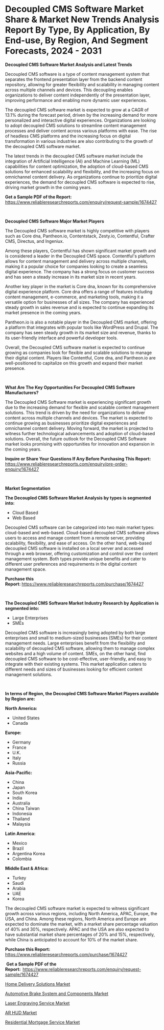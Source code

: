 <p><h1>Decoupled CMS Software Market Share & Market New Trends Analysis Report By Type, By Application, By End-use, By Region, And Segment Forecasts, 2024 - 2031</h1></p><p><strong>Decoupled CMS Software Market Analysis and Latest Trends</strong></p>
<p><p>Decoupled CMS software is a type of content management system that separates the frontend presentation layer from the backend content repository, allowing for greater flexibility and scalability in managing content across multiple channels and devices. This decoupling enables organizations to deliver content independently of the presentation layer, improving performance and enabling more dynamic user experiences.</p><p>The decoupled CMS software market is expected to grow at a CAGR of 13.1% during the forecast period, driven by the increasing demand for more personalized and interactive digital experiences. Organizations are looking to adopt decoupled CMS solutions to streamline content management processes and deliver content across various platforms with ease. The rise of headless CMS platforms and the increasing focus on digital transformation in various industries are also contributing to the growth of the decoupled CMS software market.</p><p>The latest trends in the decoupled CMS software market include the integration of Artificial Intelligence (AI) and Machine Learning (ML) capabilities for content optimization, the adoption of cloud-based CMS solutions for enhanced scalability and flexibility, and the increasing focus on omnichannel content delivery. As organizations continue to prioritize digital experiences, the demand for decoupled CMS software is expected to rise, driving market growth in the coming years.</p></p>
<p><strong>Get a Sample PDF of the Report:&nbsp;</strong> <a href="https://www.reliableresearchreports.com/enquiry/request-sample/1674427">https://www.reliableresearchreports.com/enquiry/request-sample/1674427</a></p>
<p>&nbsp;</p>
<p><strong>Decoupled CMS Software Major Market Players</strong></p>
<p><p>The Decoupled CMS software market is highly competitive with players such as Core dna, Pantheon.io, Contentstack, Zesty.io, Contentful, Crafter CMS, Directus, and Ingeniux. </p><p>Among these players, Contentful has shown significant market growth and is considered a leader in the Decoupled CMS space. Contentful's platform allows for content management and delivery across multiple channels, making it a popular choice for companies looking to create a seamless digital experience. The company has a strong focus on customer success and has seen a steady increase in its market size in recent years.</p><p>Another key player in the market is Core dna, known for its comprehensive digital experience platform. Core dna offers a range of features including content management, e-commerce, and marketing tools, making it a versatile option for businesses of all sizes. The company has experienced steady growth in sales revenue and is expected to continue expanding its market presence in the coming years.</p><p>Pantheon.io is also a notable player in the Decoupled CMS market, offering a platform that integrates with popular tools like WordPress and Drupal. The company has seen steady growth in its market size and revenue, thanks to its user-friendly interface and powerful developer tools.</p><p>Overall, the Decoupled CMS software market is expected to continue growing as companies look for flexible and scalable solutions to manage their digital content. Players like Contentful, Core dna, and Pantheon.io are well-positioned to capitalize on this growth and expand their market presence.</p></p>
<p>&nbsp;</p>
<p><strong>What Are The Key Opportunities For Decoupled CMS Software Manufacturers?</strong></p>
<p><p>The Decoupled CMS Software market is experiencing significant growth due to the increasing demand for flexible and scalable content management solutions. This trend is driven by the need for organizations to deliver content across multiple channels and devices. The market is expected to continue growing as businesses prioritize digital experiences and omnichannel content delivery. Moving forward, the market is projected to witness further technological advancements and adoption of cloud-based solutions. Overall, the future outlook for the Decoupled CMS Software market looks promising with opportunities for innovation and expansion in the coming years.</p></p>
<p><strong>Inquire or Share Your Questions If Any Before Purchasing This Report:</strong> <a href="https://www.reliableresearchreports.com/enquiry/pre-order-enquiry/1674427">https://www.reliableresearchreports.com/enquiry/pre-order-enquiry/1674427</a></p>
<p>&nbsp;</p>
<p><strong>Market Segmentation</strong></p>
<p><strong>The Decoupled CMS Software Market Analysis by types is segmented into:</strong></p>
<p><ul><li>Cloud Based</li><li>Web Based</li></ul></p>
<p><p>Decoupled CMS software can be categorized into two main market types: cloud-based and web-based. Cloud-based decoupled CMS software allows users to access and manage content from a remote server, providing scalability, flexibility, and ease of access. On the other hand, web-based decoupled CMS software is installed on a local server and accessed through a web browser, offering customization and control over the content management system. Both types provide unique benefits and cater to different user preferences and requirements in the digital content management space.</p></p>
<p><strong>Purchase this Report:&nbsp;</strong><a href="https://www.reliableresearchreports.com/purchase/1674427">https://www.reliableresearchreports.com/purchase/1674427</a></p>
<p>&nbsp;</p>
<p><strong>The Decoupled CMS Software Market Industry Research by Application is segmented into:</strong></p>
<p><ul><li>Large Enterprises</li><li>SMEs</li></ul></p>
<p><p>Decoupled CMS software is increasingly being adopted by both large enterprises and small to medium-sized businesses (SMEs) for their content management needs. Large enterprises benefit from the flexibility and scalability of decoupled CMS software, allowing them to manage complex websites and a high volume of content. SMEs, on the other hand, find decoupled CMS software to be cost-effective, user-friendly, and easy to integrate with their existing systems. This market application caters to different needs and sizes of businesses looking for efficient content management solutions.</p></p>
<p>&nbsp;</p>
<p><strong>In terms of Region, the Decoupled CMS Software Market Players available by Region are:</strong></p>
<p>
    <p> <strong> North America: </strong>
        <ul>
            <li>United States</li>
            <li>Canada</li>
        </ul>
        </p> 
    <p> <strong> Europe: </strong>
        <ul>
            <li>Germany</li>
            <li>France</li>
            <li>U.K.</li>
            <li>Italy</li>
            <li>Russia</li>
        </ul>
        </p> 
    <p> <strong> Asia-Pacific: </strong>
        <ul>
            <li>China</li>
            <li>Japan</li>
            <li>South Korea</li>
            <li>India</li>
            <li>Australia</li>
            <li>China Taiwan</li>
            <li>Indonesia</li>
            <li>Thailand</li>
            <li>Malaysia</li>
        </ul>
        </p> 
    <p> <strong> Latin America: </strong>
        <ul>
            <li>Mexico</li>
            <li>Brazil</li>
            <li>Argentina Korea</li>
            <li>Colombia</li>
        </ul>
        </p> 
    <p> <strong> Middle East & Africa: </strong>
        <ul>
            <li>Turkey</li>
            <li>Saudi</li>
            <li>Arabia</li>
            <li>UAE</li>
            <li>Korea</li>
        </ul>
    </p>
    </p>
<p><p>The decoupled CMS software market is expected to witness significant growth across various regions, including North America, APAC, Europe, the USA, and China. Among these regions, North America and Europe are expected to dominate the market, with a market share percentage valuation of 40% and 30%, respectively. APAC and the USA are also expected to have substantial market share percentages of 20% and 15%, respectively, while China is anticipated to account for 10% of the market share.</p></p>
<p><strong>Purchase this Report: </strong><a href="https://www.reliableresearchreports.com/purchase/1674427">https://www.reliableresearchreports.com/purchase/1674427</a></p>
<p>&nbsp;<strong>Get a Sample PDF of the Report:&nbsp;&nbsp;</strong><a href="https://www.reliableresearchreports.com/enquiry/request-sample/1674427">https://www.reliableresearchreports.com/enquiry/request-sample/1674427</a></p>
<p><strong></strong></p>
<p><p><a href="https://medium.com/@kathyburton10/home-delivery-solutions-market-analysis-its-cagr-market-segmentation-and-global-industry-overview-e69bd41dea18">Home Delivery Solutions Market</a></p><p><a href="https://github.com/timeliteaut/Market-Research-Report-List-1/blob/main/automotive-brake-system-and-components-market.md">Automotive Brake System and Components Market</a></p><p><a href="https://medium.com/@emilywest91/laser-engraving-service-market-the-key-to-successful-business-strategy-forecast-till-2031-a492bc6f6272">Laser Engraving Service Market</a></p><p><a href="https://github.com/bobicer/Market-Research-Report-List-2/blob/main/ar-hud-market.md">AR HUD Market</a></p><p><a href="https://medium.com/@kathyburton10/residential-mortgage-service-market-trends-forecast-and-competitive-analysis-to-2031-4bfe4a57a545">Residential Mortgage Service Market</a></p></p>